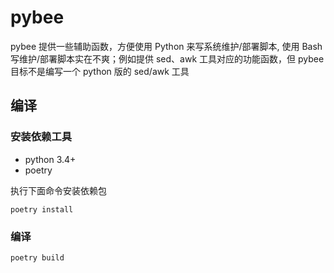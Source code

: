 # pybee

   pybee 提供一些辅助函数，方便使用 Python 来写系统维护/部署脚本, 使用 Bash 写维护/部署脚本实在不爽；例如提供 sed、awk 工具对应的功能函数，但 pybee 目标不是编写一个 python 版的 sed/awk 工具



## 编译

### 安装依赖工具

* python 3.4+
* poetry

执行下面命令安装依赖包

```
poetry install
```

### 编译

```
poetry build
```